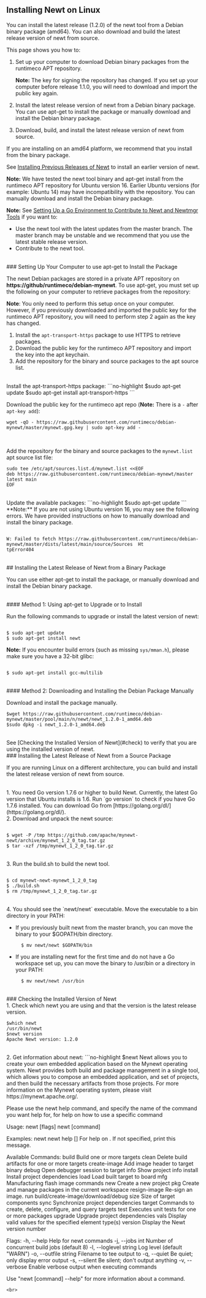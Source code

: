 ## Installing Newt on Linux

You can install the latest release (1.2.0) of the newt tool from a Debian binary package (amd64). You can also download and build the latest release version of newt from source.

This page shows you how to:

1. Set up your computer to download Debian binary packages from the runtimeco APT repository.

    **Note:** The key for signing the repository has changed. If you set up your computer before release 1.1.0, you will need to download and import the public key again.

2. Install the latest release version of newt from a Debian binary package. You can use apt-get to install the package or manually download and install the Debian binary package.

3. Download, build, and install the latest release version of newt from source.

If you are installing on an amd64 platform, we recommend that you install from the binary package.

See [Installing Previous Releases of Newt](/newt/install/prev_releases.md) to install an earlier version of newt.

**Note:**  We have tested the newt tool binary and apt-get install from the runtimeco APT repository for Ubuntu version 16.  Earlier Ubuntu versions (for example: Ubuntu 14) may have incompatibility with the repository. You can manually download and install the Debian binary package.

**Note:** See [Setting Up a Go Environment to Contribute to Newt and Newtmgr Tools](/faq/go_env) if you want to:

* Use the newt tool with the latest updates from the master branch. The master branch may be unstable and we recommend that you use the latest stable release version.
* Contribute to the newt tool.

<br>
### Setting Up Your Computer to use apt-get to Install the Package

The newt Debian packages are stored in a private APT repository on **https://github/runtimeco/debian-mynewt**.   To use apt-get, you must set up the following on your computer to retrieve packages from the repository:

**Note**: You only need to perform this setup once on your computer. However, if you previously downloaded and imported the public key for the runtimeco APT repository, you will need to perform step 2 again as the key has changed.


1. Install the `apt-transport-https` package to use HTTPS to retrieve packages. 
2. Download the public key for the runtimeco APT repository and import the key into the apt keychain.
3. Add the repository for the binary and source packages to the apt source list.


<br>
Install the apt-transport-https package:
```no-highlight
$sudo apt-get update
$sudo apt-get install apt-transport-https
```
<br>


Download the public key for the runtimeco apt repo (**Note:** There is  a `-` after  `apt-key add`):

```no-highlight
wget -qO - https://raw.githubusercontent.com/runtimeco/debian-mynewt/master/mynewt.gpg.key | sudo apt-key add -
```
<br>

Add the repository for the binary and source packages to the `mynewt.list` apt source list file:

```no-highlight
sudo tee /etc/apt/sources.list.d/mynewt.list <<EOF
deb https://raw.githubusercontent.com/runtimeco/debian-mynewt/master latest main
EOF
```

<br>
Update the available packages: 
```no-highlight
$sudo apt-get update
```
<br>
**Note:** If you are not using Ubuntu version 16, you may see the following errors.  We have provided instructions on how to manually download and install the binary package.

```no-highlight

W: Failed to fetch https://raw.githubusercontent.com/runtimeco/debian-mynewt/master/dists/latest/main/source/Sources  Ht
tpError404

```
<br>
## Installing the Latest Release of Newt from a Binary Package

You can use either apt-get to install the package, or manually download and install the Debian binary package.

<br>
#### Method 1: Using apt-get to Upgrade or to Install

Run the following commands to upgrade or install the latest version of newt:

```no-highlight

$ sudo apt-get update 
$ sudo apt-get install newt

```

**Note:** If you encounter build errors (such as missing `sys/mman.h`), please make sure you have a 32-bit glibc:

```no-highlight

$ sudo apt-get install gcc-multilib

```

<br>
#### Method 2: Downloading and Installing the Debian Package Manually

Download and install the package manually.

```no-highlight
$wget https://raw.githubusercontent.com/runtimeco/debian-mynewt/master/pool/main/n/newt/newt_1.2.0-1_amd64.deb
$sudo dpkg -i newt_1.2.0-1_amd64.deb
```
<br>
See [Checking the Installed Version of Newt](#check) to verify that you are using the installed version of newt.

<br>
### Installing the Latest Release of Newt from a Source Package 

If you are running Linux on a different architecture, you can build and install the latest release version of newt from source.

<br>
1.  You need Go version 1.7.6 or higher to build Newt.  Currently, the latest Go version that Ubuntu installs is 1.6.  Run `go version` to check if you have Go 1.7.6 installed. You can download Go from [https://golang.org/dl/](https://golang.org/dl/).

<br>
2. Download and unpack the newt source:

```no-highlight

$ wget -P /tmp https://github.com/apache/mynewt-newt/archive/mynewt_1_2_0_tag.tar.gz
$ tar -xzf /tmp/mynewt_1_2_0_tag.tar.gz
```

<br>
3. Run the build.sh to build the newt tool.

```no-highlight

$ cd mynewt-newt-mynewt_1_2_0_tag
$ ./build.sh
$ rm /tmp/mynewt_1_2_0_tag.tar.gz
```

<br>
4. You should see the `newt/newt` executable. Move the executable to a bin directory in your PATH:

* If you previously built newt from the master branch, you can move the binary to your $GOPATH/bin directory.
  
        $ mv newt/newt $GOPATH/bin

* If you are installing newt for the first time and do not have a Go workspace set up, you can move the binary to /usr/bin or a directory in your PATH:

        $ mv newt/newt /usr/bin


<br>
###<a name="check"></a> Checking the Installed Version of Newt

<br>
1. Check which newt you are using and that the version is the latest release version.

```no-highlight
$which newt
/usr/bin/newt
$newt version
Apache Newt version: 1.2.0
```

<br>
2. Get information about newt:
```no-highlight
$newt
Newt allows you to create your own embedded application based on the Mynewt 
operating system. Newt provides both build and package management in a single 
tool, which allows you to compose an embedded application, and set of 
projects, and then build the necessary artifacts from those projects. For more 
information on the Mynewt operating system, please visit 
https://mynewt.apache.org/. 

Please use the newt help command, and specify the name of the command you want 
help for, for help on how to use a specific command

Usage:
  newt [flags]
  newt [command]

Examples:
  newt
  newt help [<command-name>]
    For help on <command-name>.  If not specified, print this message.

Available Commands:
  build        Build one or more targets
  clean        Delete build artifacts for one or more targets
  create-image Add image header to target binary
  debug        Open debugger session to target
  info         Show project info
  install      Install project dependencies
  load         Load built target to board
  mfg          Manufacturing flash image commands
  new          Create a new project
  pkg          Create and manage packages in the current workspace
  resign-image Re-sign an image.
  run          build/create-image/download/debug <target>
  size         Size of target components
  sync         Synchronize project dependencies
  target       Commands to create, delete, configure, and query targets
  test         Executes unit tests for one or more packages
  upgrade      Upgrade project dependencies
  vals         Display valid values for the specified element type(s)
  version      Display the Newt version number

Flags:
  -h, --help              Help for newt commands
  -j, --jobs int          Number of concurrent build jobs (default 8)
  -l, --loglevel string   Log level (default "WARN")
  -o, --outfile string    Filename to tee output to
  -q, --quiet             Be quiet; only display error output
  -s, --silent            Be silent; don't output anything
  -v, --verbose           Enable verbose output when executing commands

Use "newt [command] --help" for more information about a command.

```
<br>
